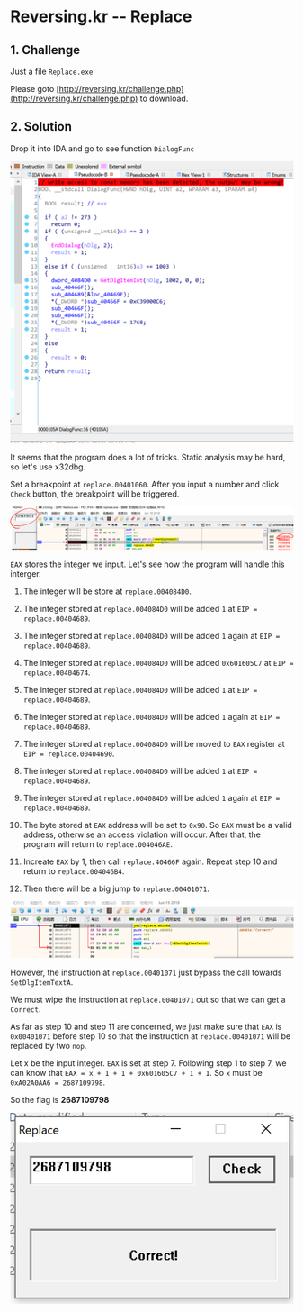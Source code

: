 # Reversing.kr -- Replace

## 1. Challenge

Just a file `Replace.exe`

Please goto [http://reversing.kr/challenge.php](http://reversing.kr/challenge.php) to download.

## 2. Solution

Drop it into IDA and go to see function `DialogFunc`

![](pic0.png)

It seems that the program does a lot of tricks. Static analysis may be hard, so let's use x32dbg.

Set a breakpoint at `replace.00401060`. After you input a number and click `Check` button, the breakpoint will be triggered. 

![](pic1.png)

`EAX` stores the integer we input. Let's see how the program will handle this interger.

1. The integer will be store at `replace.004084D0`.

2. The integer stored at `replace.004084D0` will be added `1` at `EIP = replace.00404689`.

3. The integer stored at `replace.004084D0` will be added `1` again at `EIP = replace.00404689`.

4. The integer stored at `replace.004084D0` will be added `0x601605C7` at `EIP = replace.00404674`.

5. The integer stored at `replace.004084D0` will be added `1` at `EIP = replace.00404689`.

6. The integer stored at `replace.004084D0` will be added `1` again at `EIP = replace.00404689`.

7. The integer stored at `replace.004084D0` will be moved to `EAX` register at `EIP = replace.00404690`.

8. The integer stored at `replace.004084D0` will be added `1` at `EIP = replace.00404689`.

9. The integer stored at `replace.004084D0` will be added `1` again at `EIP = replace.00404689`.

10. The byte stored at `EAX` address will be set to `0x90`. So `EAX` must be a valid address, otherwise an access violation will occur. After that, the program will return to `replace.004046AE`.

11. Increate `EAX` by 1, then call `replace.40466F` again. Repeat step 10 and return to `replace.004046B4`.

12. Then there will be a big jump to `replace.00401071`. 

![](pic2.png)

However, the instruction at `replace.00401071` just bypass the call towards `SetDlgItemTextA`.

We must wipe the instruction at `replace.00401071` out so that we can get a `Correct`.

As far as step 10 and step 11 are concerned, we just make sure that `EAX` is `0x00401071` before step 10 so that the instruction at `replace.00401071` will be replaced by two `nop`.

Let x be the input integer. `EAX` is set at step 7. Following step 1 to step 7, we can know that `EAX = x + 1 + 1 + 0x601605C7 + 1 + 1`. So `x` must be `0xA02A0AA6 = 2687109798`.

So the flag is __2687109798__

![](pic3.png)
